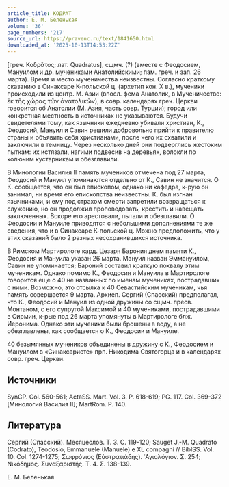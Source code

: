 ```yaml
---
article_title: КОДРАТ
author: Е. М. Беленькая
volume: '36'
page_numbers: '217'
source_url: https://pravenc.ru/text/1841650.html
downloaded_at: '2025-10-13T14:53:22Z'
---
```


[греч. Κοδρᾶτος; лат. Quadratus], сщмч. (?) (вместе с Феодосием, Мануилом и др. мучениками Анатолийскими; пам. греч. и зап. 26 марта). Время и место мученичества неизвестны. Согласно краткому сказанию в Синаксаре К-польской ц. (архетип кон. X в.), мученики происходили из центр. М. Азии (впосл. фема Анатолик, в Мученичестве: ἐκ τῆς χώρας τῶν ἀνατολικῶν), в совр. календарях греч. Церкви говорится об Анатолии (М. Азия, часть совр. Турции); город или конкретная местность в источниках не указываются. Будучи свидетелями тому, как язычники ежедневно убивали христиан, К., Феодосий, Мануил и Савин решили добровольно прийти к правителю страны и объявить себя христианами, после чего их схватили и заключили в темницу. Через несколько дней они подверглись жестоким пыткам: их истязали, нагими подвесив на деревьях, волокли по колючим кустарникам и обезглавили.

В Минологии Василия II память мучеников отмечена под 27 марта, Феодосий и Мануил упоминаются отдельно от К., Савин не значится. О К. сообщается, что он был епископом, однако ни кафедра, к-рую он занимал, ни время его епископства неизвестны. К. был изгнан язычниками, и ему под страхом смерти запретили возвращаться к служению, но он продолжил проповедовать, крестить и навещать заключенных. Вскоре его арестовали, пытали и обезглавили. О Феодосии и Мануиле приводятся с небольшими дополнениями те же сведения, что и в Синаксаре К-польской ц. Можно предположить, что у этих сказаний было 2 разных несохранившихся источника.

В Римском Мартирологе кард. Цезаря Барония днем памяти К., Феодосия и Мануила указан 26 марта. Мануил назван Эммануилом, Савин не упоминается; Бароний составил краткую похвалу этим мученикам. Однако помимо К., Феодосия и Мануила в Мартирологе говорится еще о 40 не названных по именам мучениках, пострадавших с ними. Возможно, это отсылка к 40 Севастийским мученикам, чья память совершается 9 марта. Архиеп. Сергий (Спасский) предполагал, что К., Феодосий и Мануил из одной дружины со сщмч. пресв. Монтаном, с его супругой Максимой и 40 мучениками, пострадавшими в Сирмии, к-рые под 26 марта упомянуты в Мартирологе блж. Иеронима. Однако эти мученики были брошены в воду, а не обезглавлены, как сообщается о К., Феодосии и Мануиле.

40 безымянных мучеников объединены в дружину с К., Феодосием и Мануилом в «Синаксаристе» прп. Никодима Святогорца и в календарях совр. греч. Церкви.

## Источники

SynCP. Col. 560-561; ActaSS. Mart. Vol. 3. P. 618-619; PG. 117. Col. 369-372 [Минологий Василия II]; MartRom. P. 140.

## Литература

Сергий (Спасский). Месяцеслов. Т. 3. С. 119-120; Sauget J.-M. Quadrato (Codrato), Teodosio, Emmanuele (Manuele) e XL compagni // BiblSS. Vol. 10. Col. 1274-1275; Σωφρόνιος (Εὐστρατιάδης). ῾Αγιολόγιον. Σ. 254; Νικόδημος. Συναξαριστής. Τ. 4. Σ. 138-139.

Е. М. Беленькая
